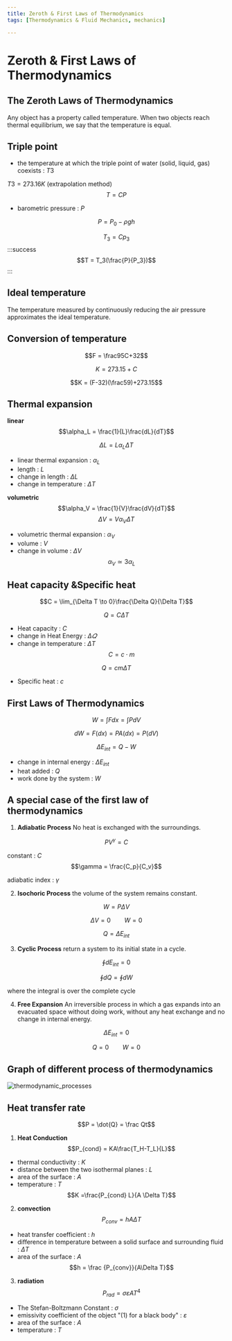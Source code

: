 ```yaml
---
title: Zeroth & First Laws of Thermodynamics
tags: [Thermodynamics & Fluid Mechanics, mechanics]

---
```


# Zeroth & First Laws of Thermodynamics
## The Zeroth Laws of Thermodynamics 
Any object has a property called temperature.  When two objects reach thermal equilibrium, we say that the temperature is equal.
## Triple point
* the temperature at which the triple point of water (solid, liquid, gas) coexists : $T3$

$T3=273.16K$ (extrapolation method)
$$T = CP$$

* barometric pressure : $P$

$$P = P_0-\rho gh$$

$$T_3 = Cp_3$$
:::success
$$T = T_3(\frac{P}{P_3})$$
:::
## Ideal temperature
The temperature measured by continuously reducing the air pressure approximates the ideal temperature.
## Conversion of temperature 
$$F = \frac95C+32$$

$$K = 273.15+C$$

$$K = (F-32)(\frac59)+273.15$$
## Thermal expansion
**linear**
$$\alpha_L = \frac{1}{L}\frac{dL}{dT}$$

$$\Delta L = L\alpha_L\Delta T$$
* linear thermal expansion : $\alpha_{L}$
* length : ${L}$
* change in length : ${\Delta L}$
* change in temperature : ${\Delta T}$

**volumetric**
$$\alpha_V = \frac{1}{V}\frac{dV}{dT}$$
$$\Delta V = V\alpha_V\Delta T$$
* volumetric thermal expansion : $\alpha_{V}$
* volume : ${V}$
* change in volume : ${\Delta V}$
$$\alpha_{V} \simeq 3\alpha_{L}$$
## Heat capacity &Specific heat
$$C = \lim_{\Delta T \to 0}\frac{\Delta Q}{\Delta T}$$

$$Q = C\Delta T$$
* Heat capacity : $C$
* change in Heat Energy : $\Delta 𝑄$
* change in temperature : ${\Delta T}$
$$C = c\cdot m$$

$$Q = cm\Delta T$$
* Specific heat : $c$
## First Laws of Thermodynamics
$$W = \int Fdx = \int P dV$$

$$dW = F(dx) = PA(dx) = P(dV)$$

$$\Delta E_{int} = Q - W $$

* change in internal energy : $\Delta E_{int}$
* heat added : $Q$
* work done by the system : $W$
## A special case of the first law of thermodynamics
1. **Adiabatic Process**
No heat is exchanged with the surroundings.

$$P V^\gamma = C$$

constant : $C$
$$\gamma = \frac{C_p}{C_v}$$

adiabatic index : $\gamma$

2. **Isochoric Process**
the volume of the system remains constant.

$$W = P \Delta V$$

$$\Delta V = 0 \qquad W = 0$$

$$Q = \Delta E_{int}$$

3. **Cyclic Process**
return a system to its initial state in a cycle.

$$\oint dE_{int} = 0$$

$$\oint dQ = \oint dW$$

where the integral is over the complete cycle

4. **Free Expansion**
An irreversible process in which a gas expands into an evacuated space without doing work, without any heat exchange and no change in internal energy.

$$\Delta E_{int} = 0$$

$$Q = 0 \qquad W = 0$$
## Graph of different process of thermodynamics
![thermodynamic_processes](https://hackmd.io/_uploads/H1oSaDUwkg.png)
## Heat transfer rate
$$P = \dot{Q} = \frac Qt$$
1. **Heat Conduction**
$$P_{cond} = KA\frac{T_H-T_L}{L}$$

* thermal conductivity : $K$
* distance between the two isothermal planes : $L$
* area of the surface : $A$
* temperature : $T$
$$K =\frac{P_{cond} L}{A \Delta T}$$
2. **convection**
$$ P_{conv} = hA\Delta T $$

* heat transfer coefficient : $h$
* difference in temperature between a solid surface and surrounding fluid : $\Delta T$
* area of the surface : $A$
$$h = \frac {P_{conv}}{A\Delta T}$$
3. **radiation**
$$P_{rad} = \sigma\varepsilon AT^4$$
* The Stefan-Boltzmann Constant : $\sigma$
* emissivity coefficient of the object "(1) for a black body" : $\varepsilon$
* area of the surface : $A$
* temperature : $T$